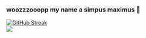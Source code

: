 ### woozzzooopp my name a simpus maximus 👋

[![GitHub Streak](http://github-readme-streak-stats.herokuapp.com?user=lillelink&theme=dark)](https://git.io/streak-stats)
<br>
<a href="https://github.com/LilleLink">
  <img align="center" src="https://github-readme-stats.vercel.app/api/top-langs/?username=lillelink&theme=dark&layout=compact&hide=css,html" />
</a>
